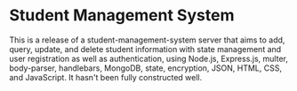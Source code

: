 # Student Management System
This is a release of a student-management-system server that aims to add, query, update, and delete student information with state management and user registration as well as authentication, using Node.js, Express.js, multer, body-parser, handlebars, MongoDB, state, encryption, JSON, HTML, CSS, and JavaScript. It hasn't been fully constructed well.
